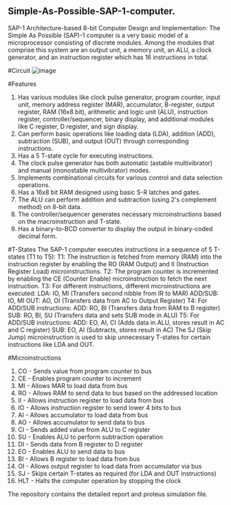 ## Simple-As-Possible-SAP-1-computer.
SAP-1 Architecture-based 8-bit Computer Design and Implementation: The Simple As Possible (SAP)-1 computer is a very basic model of a microprocessor consisting of discrete modules. Among the modules that comprise this system are an output unit, a memory unit, an ALU, a clock generator, and an instruction register which has 16 instructions in total.

#Circuit
![image](https://github.com/Aseer911/Simple-As-Possible-SAP--1-computer/assets/58761121/5b8f6748-dc34-43f0-96e7-9d9b05553156)

#Features
1. Has various modules like clock pulse generator, program counter, input unit, memory address register (MAR), accumulator, B-register, output register, RAM (16x8 bit), arithmetic and logic unit (ALU),     instruction register, controller/sequencer, binary display, and additional modules like C register, D register, and sign display.
2. Can perform basic operations like loading data (LDA), addition (ADD), subtraction (SUB), and output (OUT) through corresponding instructions.
3. Has a 5 T-state cycle for executing instructions.
4. The clock pulse generator has both automatic (astable multivibrator) and manual (monostable multivibrator) modes.
5. Implements combinational circuits for various control and data selection operations.
6. Has a 16x8 bit RAM designed using basic S-R latches and gates.
7. The ALU can perform addition and subtraction (using 2's complement method) on 8-bit data.
8. The controller/sequencer generates necessary microinstructions based on the macroinstruction and T-state.
9. Has a binary-to-BCD converter to display the output in binary-coded decimal form.

#T-States
The SAP-1 computer executes instructions in a sequence of 5 T-states (T1 to T5):
T1: The instruction is fetched from memory (RAM) into the instruction register by enabling the RO (RAM Output) and II (Instruction Register Load) microinstructions.
T2: The program counter is incremented by enabling the CE (Counter Enable) microinstruction to fetch the next instruction.
T3: For different instructions, different microinstructions are executed:
LDA: IO, MI (Transfers second nibble from IR to MAR)
ADD/SUB: IO, MI
OUT: AO, OI (Transfers data from AC to Output Register)
T4: For ADD/SUB instructions:
ADD: RO, BI (Transfers data from RAM to B register)
SUB: RO, BI, SU (Transfers data and sets SUB mode in ALU)
T5: For ADD/SUB instructions:
ADD: EO, AI, CI (Adds data in ALU, stores result in AC and C register)
SUB: EO, AI (Subtracts, stores result in AC)
The SJ (Skip Jump) microinstruction is used to skip unnecessary T-states for certain instructions like LDA and OUT.

#Microinstructions
1. CO - Sends value from program counter to bus
2. CE - Enables program counter to increment
3. MI - Allows MAR to load data from bus
4. RO - Allows RAM to send data to bus based on the addressed location
5. II - Allows instruction register to load data from bus
6. IO - Allows instruction register to send lower 4 bits to bus
7. AI - Allows accumulator to load data from bus
8. AO - Allows accumulator to send data to bus
9. CI - Sends added value from ALU to C register
10. SU - Enables ALU to perform subtraction operation
11. DI - Sends data from B register to D register
12. EO - Enables ALU to send data to bus
13. BI - Allows B register to load data from bus
14. OI - Allows output register to load data from accumulator via bus
15. SJ - Skips certain T-states as required (for LDA and OUT instructions)
16. HLT - Halts the computer operation by stopping the clock

The repository contains the detailed report and proteus simulation file.     

